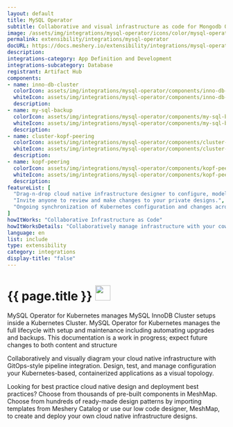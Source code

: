 ```yaml
---
layout: default
title: MySQL Operator
subtitle: Collaborative and visual infrastructure as code for Mongodb Operator
image: /assets/img/integrations/mysql-operator/icons/color/mysql-operator-color.svg
permalink: extensibility/integrations/mysql-operator
docURL: https://docs.meshery.io/extensibility/integrations/mysql-operator
description: 
integrations-category: App Definition and Development
integrations-subcategory: Database
registrant: Artifact Hub
components: 
- name: inno-db-cluster
  colorIcon: assets/img/integrations/mysql-operator/components/inno-db-cluster/icons/color/inno-db-cluster-color.svg
  whiteIcon: assets/img/integrations/mysql-operator/components/inno-db-cluster/icons/white/inno-db-cluster-white.svg
  description: 
- name: my-sql-backup
  colorIcon: assets/img/integrations/mysql-operator/components/my-sql-backup/icons/color/my-sql-backup-color.svg
  whiteIcon: assets/img/integrations/mysql-operator/components/my-sql-backup/icons/white/my-sql-backup-white.svg
  description: 
- name: cluster-kopf-peering
  colorIcon: assets/img/integrations/mysql-operator/components/cluster-kopf-peering/icons/color/cluster-kopf-peering-color.svg
  whiteIcon: assets/img/integrations/mysql-operator/components/cluster-kopf-peering/icons/white/cluster-kopf-peering-white.svg
  description: 
- name: kopf-peering
  colorIcon: assets/img/integrations/mysql-operator/components/kopf-peering/icons/color/kopf-peering-color.svg
  whiteIcon: assets/img/integrations/mysql-operator/components/kopf-peering/icons/white/kopf-peering-white.svg
  description: 
featureList: [
  "Drag-n-drop cloud native infrastructure designer to configure, model, and deploy your workloads.",
  "Invite anyone to review and make changes to your private designs.",
  "Ongoing synchronization of Kubernetes configuration and changes across any number of clusters."
]
howItWorks: "Collaborative Infrastructure as Code"
howItWorksDetails: "Collaboratively manage infrastructure with your coworkers synchronously sharing the same designs."
language: en
list: include
type: extensibility
category: integrations
display-title: "false"
---
```

<h1>{{ page.title }} <img src="{{ page.image }}" style="width: 35px; height: 35px;" /></h1>

<p>
MySQL Operator for Kubernetes manages MySQL InnoDB Cluster setups inside a Kubernetes Cluster. MySQL Operator for Kubernetes manages the full lifecycle with setup and maintenance including automating upgrades and backups. This documentation is a work in progress; expect future changes to both content and structure
</p>
<p>
    Collaboratively and visually diagram your cloud native infrastructure with GitOps-style pipeline integration. Design, test, and manage configuration your Kubernetes-based, containerized applications as a visual topology.
</p>
<p>
    Looking for best practice cloud native design and deployment best practices? Choose from thousands of pre-built components in MeshMap. Choose from hundreds of ready-made design patterns by importing templates from Meshery Catalog or use our low code designer, MeshMap, to create and deploy your own cloud native infrastructure designs.
</p>
